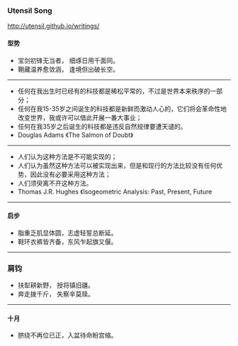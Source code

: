 ### Utensil Song
http://utensil.github.io/writings/
#### 型势
- 宝剑初锋无当者， 细琢日用千面同。
- 鞘藏温养愈敛涵， 逢境但出破长空。
---
- 任何在我出生时已经有的科技都是稀松平常的，不过是世界本来秩序的一部分；
- 任何在我15-35岁之间诞生的科技都是新鲜而激动人心的，它们将会革命性地改变世界，我或许可以借此开展一番大事业；
- 任何在我35岁之后诞生的科技都是违反自然规律要遭天谴的。
- Douglas Adams 《The Salmon of Doubt》
---
- 人们认为这种方法是不可能实现的；
- 人们认为虽然这种方法可以被实现出来，但是和现行的方法比较没有任何优势，因此没有必要采用这种方法；
- 人们须臾离不开这种方法。
- Thomas J.R. Hughes 《Isogeometric Analysis: Past, Present, Future
---
#### 启步
- 脂重乏肌显体圆，志虚轻誓总断延。
- 鞋环衣裤皆齐备，东风乍起旗又偃。
---
### 肩钧
- 扶犁耕新野， 授将镇旧疆。
- 奔走拨千斤， 失察辛莫赎。
---
#### 十月
- 脐绕不再位已正，入盆待命盼宫缩。
